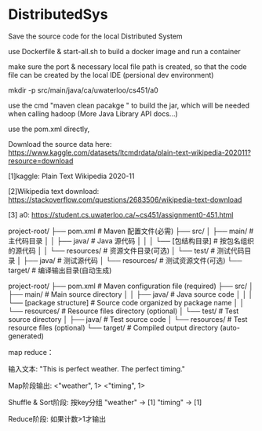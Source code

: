# DistributedSys
Save the source code for the local Distributed System

use Dockerfile & start-all.sh to build a docker image and run a container

make sure the port & necessary local file path is created, so that the code file can be created by the local IDE (persional dev environment)

mkdir -p src/main/java/ca/uwaterloo/cs451/a0

use the cmd "maven clean pacakge " to build the jar, which will be needed when calling hadoop
(More Java Library API docs...)

use the pom.xml directly, 




Download the source data here: 
https://www.kaggle.com/datasets/ltcmdrdata/plain-text-wikipedia-202011?resource=download

[1]kaggle: Plain Text Wikipedia 2020-11
 
[2]Wikipedia text download: 
https://stackoverflow.com/questions/2683506/wikipedia-text-download

[3] a0:
https://student.cs.uwaterloo.ca/~cs451/assignment0-451.html 

project-root/
├── pom.xml                             # Maven 配置文件(必需)
├── src/
│   ├── main/                           # 主代码目录
│   │   ├── java/                       # Java 源代码
│   │   │   └── [包结构目录]           # 按包名组织的源代码
│   │   └── resources/                  # 资源文件目录(可选)
│   └── test/                           # 测试代码目录
│       ├── java/                       # 测试源代码
│       └── resources/                  # 测试资源文件(可选)
└── target/                             # 编译输出目录(自动生成)


project-root/
├── pom.xml                             # Maven configuration file (required)
├── src/
│   ├── main/                           # Main source directory
│   │   ├── java/                       # Java source code
│   │   │   └── [package structure]     # Source code organized by package name
│   │   └── resources/                  # Resource files directory (optional)
│   └── test/                           # Test source directory
│       ├── java/                       # Test source code
│       └── resources/                  # Test resource files (optional)
└── target/                             # Compiled output directory (auto-generated)



map reduce：

输入文本:
"This is perfect weather. The perfect timing."

Map阶段输出:
<"weather", 1>
<"timing", 1>

Shuffle & Sort阶段:
按key分组
"weather" -> [1]
"timing" -> [1]

Reduce阶段:
如果计数>1才输出

